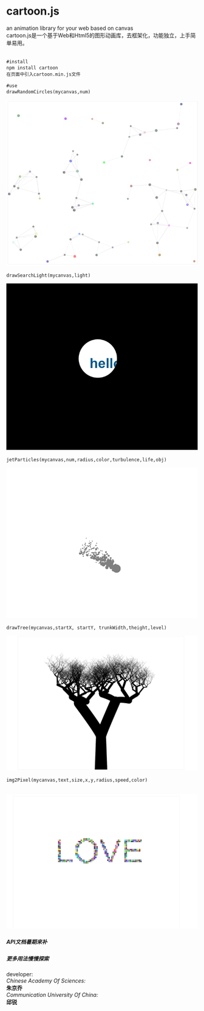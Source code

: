 # cartoon.js
an animation library for your web based on canvas</br>
cartoon.js是一个基于Web和Html5的图形动画库，去框架化，功能独立，上手简单易用。</br>
</br>

```
#install
npm install cartoon
在页面中引入cartoon.min.js文件
```
```
#use
drawRandomCircles(mycanvas,num)
```
![examples](./examples/randomCircles.png "example1") 
```
drawSearchLight(mycanvas,light)
```
![examples](./examples/searchlight.png "example2")

```
jetParticles(mycanvas,num,radius,color,turbulence,life,obj)
```
![examples](./examples/particles.png "example3")

```
drawTree(mycanvas,startX, startY, trunkWidth,theight,level)
```
![examples](./examples/tree.png "example4")

```
img2Pixel(mycanvas,text,size,x,y,radius,speed,color)
```
![examples](./examples/img2pixel.png "example5")
---------------------------------------------------
##### API文档暑期来补
##### 更多用法慢慢探索

developer:</br>
	_Chinese Academy Of Sciences:</br>_
	**朱京乔**</br>
	_Communication University Of China:</br>_
	**邱锐**</br>
